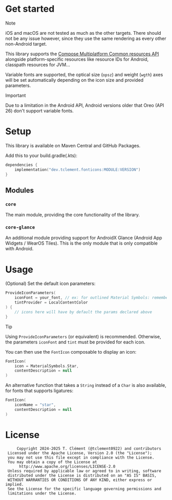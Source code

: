 # Get started

> [!NOTE]
> iOS and macOS are not tested as much as the other targets. There should not be any issue however, since they use the
> same rendering as every other non-Android target.

This library supports the [Compose Multiplatform Common resources API](https://www.jetbrains.com/help/kotlin-multiplatform-dev/compose-images-resources.html)
alongside platform-specific resources like resource IDs for Android, classpath resources for JVM...

Variable fonts are supported, the optical size (`opsz`) and weight (`wgth`) axes will be set automatically depending on the
icon size and provided parameters.

> [!IMPORTANT]
> Due to a limitation in the Android API, Android versions older that Oreo (API 26) don't support variable fonts.

# Setup

This library is available on Maven Central and GitHub Packages.

Add this to your build.gradle(.kts):

```kotlin
dependencies {
    implementation("dev.tclement.fonticons:MODULE:VERSION")
}
```

## Modules

### `core`

The main module, providing the core functionality of the library.

### `core-glance`

An additional module providing support for AndroidX Glance (Android App Widgets / WearOS Tiles). This is the only module
that is only compatible with Android.

# Usage

(Optional) Set the default icon parameters:
```kotlin
ProvideIconParameters(
    iconFont = your_font, // ex: for outlined Material Symbols: rememberOutlinedMaterialSymbolsFont()
    tintProvider = LocalContentColor
) {
    // icons here will have by default the params declared above
}
```

> [!TIP]
> Using `ProvideIconParameters` (or equivalent) is recommended. Otherwise, the parameters `iconFont` and `tint` must be
> provided for each icon.

You can then use the `FontIcon` composable to display an icon:
```kotlin
FontIcon(
    icon = MaterialSymbols.Star,
    contentDescription = null
)
```

An alternative function that takes a `String` instead of a `Char` is also available, for fonts that supports ligatures:
```kotlin
FontIcon(
    iconName = "star",
    contentDescription = null
)
```

# License

```
     Copyright 2024-2025 T. Clément (@tclement0922) and contributors
 Licensed under the Apache License, Version 2.0 (the "License");
 you may not use this file except in compliance with the License.
 You may obtain a copy of the License at
      http://www.apache.org/licenses/LICENSE-2.0
 Unless required by applicable law or agreed to in writing, software
 distributed under the License is distributed on an "AS IS" BASIS,
 WITHOUT WARRANTIES OR CONDITIONS OF ANY KIND, either express or implied.
 See the License for the specific language governing permissions and
 limitations under the License.
```
